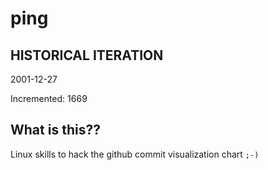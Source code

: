 # ping

## HISTORICAL ITERATION
2001-12-27

Incremented: 1669

## What is this?? 
Linux skills to hack the github commit visualization chart `;-)`
